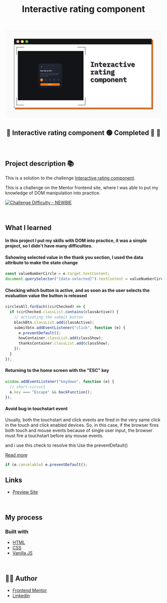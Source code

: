 <h1 align="center">Interactive rating component
</h1>

&nbsp;

![](./readme/bg.jpg)

<h2 align="center"> 
	🚧 Interactive rating component 🟢 Completed 🚀 🚧
  
</h2>

&nbsp;

<!--
## Table of contents

- [Project description](#description) - [What I learned](#What-I-learned) -->

<h2 id="#description">Project description 📚</h2>

This is a solution to the challenge
[Interactive rating component](https://www.frontendmentor.io/challenges/interactive-rating-component-koxpeBUmI).

This is a challenge on the Mentor frontend site, where I was able to put my knowledge of DOM manipulation into practice.

<a href="https://www.frontendmentor.io/challenges?difficulties=4"><img src="https://img.shields.io/badge/Difficulty-NEWBIE-14c2c8?style=for-the-badge&logo=frontendmentor" alt="Challenge Difficulty - NEWBIE"></a>

&nbsp;

## What I learned

<h4>In this project I put my skills with DOM into practice, it was a simple project, so I didn't have many difficulties.</h4>

<h4>Sshowing selected value in the thank you section, I used the data attribute to make the state change</h4>

```js
const valueNumberCircle = e.target.textContent;
document.querySelector("[data-selected]").textContent = valueNumberCircle;
```

<h4>Checking which button is active, and as soon as the user selects the evaluation value the button is released</h4>

```js
circlesAll.forEach((cirChecked) => {
  if (cirChecked.classList.contains(classActive)) {
    // activating the submit button
    blockBtn.classList.add(classActive);
    submitbtn.addEventListener("click", function (e) {
      e.preventDefault();
      howContainer.classList.add(classShow);
      thanksContainer.classList.add(classShow);
    });
  }
});
```

<h4>Returning to the home screen with the "ESC" key</h4>

```js
window.addEventListener("keydown", function (e) {
  // short-circuit
  e.key === "Escape" && backFunction();
});
```

<h4>Avoid bug in touchstart event</h4>

Usually, both the touchstart and click events are fired in the very same click in the touch and click enabled devices. So, in this case, if the browser fires both touch and mouse events because of single user input, the browser must fire a touchstart before any mouse events.

and i use this check to resolve this Use the preventDefault()

[Read more](https://www.uriports.com/blog/easy-fix-for-intervention-ignored-attempt-to-cancel-a-touchmove-event-with-cancelable-false/)

```js
if (e.cancelable) e.preventDefault();
```

## Links

- [Preview Site](https://vinicius-interactive-rating.netlify.app)
<!-- - [Frontend Mentor Solution Page](https://www.frontendmentor.io/solutions/challenge-completed-with-htmlcssleaflet-jsgrid-and-responsive--kw3kKedNp) -->

&nbsp;

## My process

### Built with

- [HTML](https://developer.mozilla.org/en-US/docs/Web/HTML)
- [CSS](https://developer.mozilla.org/en-US/docs/Web/CSS)
- [Vanilla JS](http://vanilla-js.com)

&nbsp;

## 👨‍💻 Author

- [Frontend Mentor](https://www.frontendmentor.io/profile/viniciusshenri96)
- [Linkedin](https://www.linkedin.com/in/vinícius-henrique-7a2533229/)
